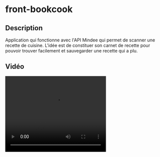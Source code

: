 # front-bookcook

## Description
Application qui fonctionne avec l'API Mindee qui permet de scanner une recette de cuisine.
L'idée est de constituer son carnet de recette pour pouvoir trouver facilement et sauvegarder une recette qui a plu.

## Vidéo
<video width="320" height="240" controls>
  <source src="https://loraille.github.io/front-bookcook/assets/cahierderecettes.mp4" type="video/mp4">
  Votre navigateur ne supporte pas la balise vidéo.
</video>
